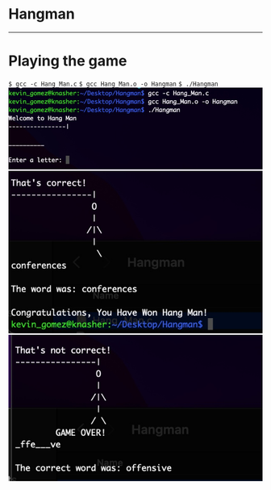 # Hangman
---
# Playing the game
`$ gcc -c Hang_Man.c`
`$ gcc Hang_Man.o -o Hangman`
`$ ./Hangman`
<img src="images/one.jpg">
<img src="images/two.jpg">
<img src="images/three.jpg">
